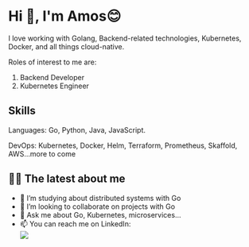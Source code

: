 # Hi 👋, I'm Amos😊    
  
I love working with Golang, Backend-related technologies, Kubernetes, Docker, and all things cloud-native.   

Roles of interest to me are:  
1) Backend Developer
2) Kubernetes Engineer

## Skills 

Languages: Go, Python, Java, JavaScript.

DevOps: Kubernetes, Docker, Helm, Terraform, Prometheus, Skaffold, AWS...more to come

## 👨‍💻 The latest about me 

- 🔭 I’m studying about distributed systems with Go
- 👯 I’m looking to collaborate on projects with Go
- 💬 Ask me about Go, Kubernetes, microservices...  
- 📫 You can reach me on LinkedIn:\
<a href="https://www.linkedin.com/in/amos-ehiguese-201b33100/"><img src="https://img.shields.io/badge/LinkedIn-0077B5?style=for-the-badge&logo=linkedin&logoColor=white"/></a>


 

